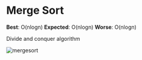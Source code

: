 # Merge Sort

**Best**: O(nlogn) **Expected**: O(nlogn) **Worse**: O(nlogn)

Divide and conquer algorithm

![mergesort](http://i.imgur.com/Rq4WOY2.png)
